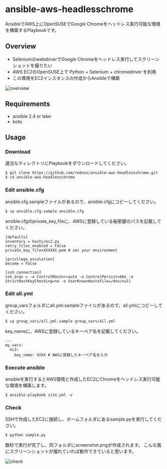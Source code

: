 # ansible-aws-headlesschrome

AnsibleでAWS上にOpenSUSEでGoogle Chromeをヘッドレス実行可能な環境を構築するPlaybookです。

## Overview

- SeleniumのwebdriverでGoogle Chromeをヘッドレス実行してスクリーンショットを撮りたい
- AWS EC2のOpenSUSE上で Python + Selenium + chromedriver を利用
- この環境をEC2インスタンスの作成からAnsibleで構築

![overview](https://qiita-image-store.s3.amazonaws.com/0/199081/e62f0d1a-fd35-a7a1-91da-317b67ca2c26.png)

## Requirements
- ansible 2.4 or later
- boto

## Usage

### Download
適当なディレクトリにPlaybookをダウンロードしてください。

```
$ git clone https://github.com/rednes/ansible-aws-headlesschrome.git
$ cd ansible-aws-headlesschrome
```

### Edit ansible.cfg

ansible.cfg.sampleファイルがあるので、ansible.cfgにコピーしてください。
```
$ cp ansible.cfg.sample ansible.cfg
```

ansible.cfgのprivate_key_fileに、AWSに登録している秘密鍵のパスを記載してください。

```
[defaults]
inventory = hosts/ec2.py
retry_files_enabled = False
private_key_file=XXXXXX.pem # set your environment

[privilege_escalation]
become = False

[ssh_connection]
ssh_args = -o ControlMaster=auto -o ControlPersist=60s -o StrictHostKeyChecking=no -o UserKnownHostsFile=/dev/null
```

### Edit all.yml

group_varsフォルダにall.yml.sampleファイルがあるので、all.ymlにコピーしてください。
```
$ cp group_vars/all.yml.sample group_vars/all.yml
```

key_nameに、AWSに登録しているキーペア名を記載してください。

```
---
my_vars:
  ec2:
    key_name: XXXX # AWSに登録したキーペア名を入力
```

### Execute ansible

ansibleを実行するとAWS環境と作成したEC2にChromeをヘッドレス実行可能な環境を構築します。

```
$ ansible-playbook site.yml -v
```

### Check

SSHで作成したEC2に接続し、ホームフォルダにあるsample.pyを実行してください。

```
$ python sample.py
```

数秒で実行が完了し、同フォルダにscreenshot.pngが作成されます。
こんな風にスクリーンショットが撮れていれば動作できていると思います。

![check](https://qiita-image-store.s3.amazonaws.com/0/199081/0431d4d8-4928-19b4-c31d-cd1678688877.png)
